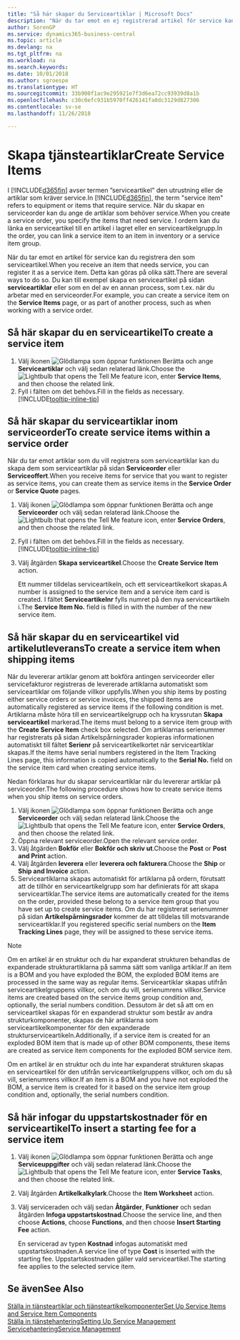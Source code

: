 ```yaml
---
title: "Så här skapar du Serviceartiklar | Microsoft Docs"
description: "När du tar emot en ej registrerad artikel för service kan du registrera den som serviceartikel."
author: SorenGP
ms.service: dynamics365-business-central
ms.topic: article
ms.devlang: na
ms.tgt_pltfrm: na
ms.workload: na
ms.search.keywords: 
ms.date: 10/01/2018
ms.author: sgroespe
ms.translationtype: HT
ms.sourcegitcommit: 33b900f1ac9e295921e7f3d6ea72cc93939d8a1b
ms.openlocfilehash: c30c0efc931b5970ff426141fa0dc3129d827306
ms.contentlocale: sv-se
ms.lasthandoff: 11/26/2018

---
```

# <a name="create-service-items"></a><span data-ttu-id="b02f4-103">Skapa tjänsteartiklar</span><span class="sxs-lookup"><span data-stu-id="b02f4-103">Create Service Items</span></span>
<span data-ttu-id="b02f4-104">I [!INCLUDE[d365fin](includes/d365fin_md.md)] avser termen ”serviceartikel” den utrustning eller de artiklar som kräver service.</span><span class="sxs-lookup"><span data-stu-id="b02f4-104">In [!INCLUDE[d365fin](includes/d365fin_md.md)], the term "service item" refers to equipment or items that require service.</span></span> <span data-ttu-id="b02f4-105">När du skapar en serviceorder kan du ange de artiklar som behöver service.</span><span class="sxs-lookup"><span data-stu-id="b02f4-105">When you create a service order, you specify the items that need service.</span></span> <span data-ttu-id="b02f4-106">I ordern kan du länka en serviceartikel till en artikel i lagret eller en serviceartikelgrupp.</span><span class="sxs-lookup"><span data-stu-id="b02f4-106">In the order, you can link a service item to an item in inventory or a service item group.</span></span>    

<span data-ttu-id="b02f4-107">När du tar emot en artikel för service kan du registrera den som serviceartikel.</span><span class="sxs-lookup"><span data-stu-id="b02f4-107">When you receive an item that needs service, you can register it as a service item.</span></span> <span data-ttu-id="b02f4-108">Detta kan göras på olika sätt.</span><span class="sxs-lookup"><span data-stu-id="b02f4-108">There are several ways to do so.</span></span> <span data-ttu-id="b02f4-109">Du kan till exempel skapa en serviceartikel på sidan **serviceartiklar** eller som en del av en annan process, som t.ex. när du arbetar med en serviceorder.</span><span class="sxs-lookup"><span data-stu-id="b02f4-109">For example, you can create a service item on the **Service Items** page, or as part of another process, such as when working with a service order.</span></span>   

## <a name="to-create-a-service-item"></a><span data-ttu-id="b02f4-110">Så här skapar du en serviceartikel</span><span class="sxs-lookup"><span data-stu-id="b02f4-110">To create a service item</span></span>  
1. <span data-ttu-id="b02f4-111">Välj ikonen ![Glödlampa som öppnar funktionen Berätta](media/ui-search/search_small.png "Berätta vad du vill göra") och ange **Serviceartiklar** och välj sedan relaterad länk.</span><span class="sxs-lookup"><span data-stu-id="b02f4-111">Choose the ![Lightbulb that opens the Tell Me feature](media/ui-search/search_small.png "Tell me what you want to do") icon, enter **Service Items**, and then choose the related link.</span></span>
2. <span data-ttu-id="b02f4-112">Fyll i fälten om det behövs.</span><span class="sxs-lookup"><span data-stu-id="b02f4-112">Fill in the fields as necessary.</span></span> [!INCLUDE[tooltip-inline-tip](includes/tooltip-inline-tip_md.md)]  

## <a name="to-create-service-items-within-a-service-order"></a><span data-ttu-id="b02f4-113">Så här skapar du serviceartiklar inom serviceorder</span><span class="sxs-lookup"><span data-stu-id="b02f4-113">To create service items within a service order</span></span>  
<span data-ttu-id="b02f4-114">När du tar emot artiklar som du vill registrera som serviceartiklar kan du skapa dem som serviceartiklar på sidan **Serviceorder** eller **Serviceoffert**.</span><span class="sxs-lookup"><span data-stu-id="b02f4-114">When you receive items for service that you want to register as service items, you can create them as service items in the **Service Order** or **Service Quote** pages.</span></span>  

1. <span data-ttu-id="b02f4-115">Välj ikonen ![Glödlampa som öppnar funktionen Berätta](media/ui-search/search_small.png "Berätta vad du vill göra") och ange **Serviceorder** och välj sedan relaterad länk.</span><span class="sxs-lookup"><span data-stu-id="b02f4-115">Choose the ![Lightbulb that opens the Tell Me feature](media/ui-search/search_small.png "Tell me what you want to do") icon, enter **Service Orders**, and then choose the related link.</span></span>  
2. <span data-ttu-id="b02f4-116">Fyll i fälten om det behövs.</span><span class="sxs-lookup"><span data-stu-id="b02f4-116">Fill in the fields as necessary.</span></span> [!INCLUDE[tooltip-inline-tip](includes/tooltip-inline-tip_md.md)]  
3. <span data-ttu-id="b02f4-117">Välj åtgärden **Skapa serviceartikel**.</span><span class="sxs-lookup"><span data-stu-id="b02f4-117">Choose the **Create Service Item** action.</span></span>  

    <span data-ttu-id="b02f4-118">Ett nummer tilldelas serviceartikeln, och ett serviceartikelkort skapas.</span><span class="sxs-lookup"><span data-stu-id="b02f4-118">A number is assigned to the service item and a service item card is created.</span></span> <span data-ttu-id="b02f4-119">I fältet **Serviceartikelnr** fylls numret på den nya serviceartikeln i.</span><span class="sxs-lookup"><span data-stu-id="b02f4-119">The **Service Item No.** field is filled in with the number of the new service item.</span></span>

## <a name="to-create-a-service-item-when-shipping-items"></a><span data-ttu-id="b02f4-120">Så här skapar du en serviceartikel vid artikelutleverans</span><span class="sxs-lookup"><span data-stu-id="b02f4-120">To create a service item when shipping items</span></span>  
<span data-ttu-id="b02f4-121">När du levererar artiklar genom att bokföra antingen serviceorder eller servicefakturor registreras de levererade artiklarna automatiskt som serviceartiklar om följande villkor uppfylls.</span><span class="sxs-lookup"><span data-stu-id="b02f4-121">When you ship items by posting either service orders or service invoices, the shipped items are automatically registered as service items if the following condition is met.</span></span> <span data-ttu-id="b02f4-122">Artiklarna måste höra till en serviceartikelgrupp och ha kryssrutan **Skapa serviceartikel** markerad.</span><span class="sxs-lookup"><span data-stu-id="b02f4-122">The items must belong to a service item group with the **Create Service Item** check box selected.</span></span> <span data-ttu-id="b02f4-123">Om artiklarnas serienummer har registrerats på sidan Artikelspårningsrader kopieras informationen automatiskt till fältet **Serienr** på serviceartikelkortet när serviceartiklar skapas.</span><span class="sxs-lookup"><span data-stu-id="b02f4-123">If the items have serial numbers registered in the Item Tracking Lines page, this information is copied automatically to the **Serial No.** field on the service item card when creating service items.</span></span>  

<span data-ttu-id="b02f4-124">Nedan förklaras hur du skapar serviceartiklar när du levererar artiklar på serviceorder.</span><span class="sxs-lookup"><span data-stu-id="b02f4-124">The following procedure shows how to create service items when you ship items on service orders.</span></span>  

1. <span data-ttu-id="b02f4-125">Välj ikonen ![Glödlampa som öppnar funktionen Berätta](media/ui-search/search_small.png "Berätta vad du vill göra") och ange **Serviceorder** och välj sedan relaterad länk.</span><span class="sxs-lookup"><span data-stu-id="b02f4-125">Choose the ![Lightbulb that opens the Tell Me feature](media/ui-search/search_small.png "Tell me what you want to do") icon, enter **Service Orders**, and then choose the related link.</span></span>  
2. <span data-ttu-id="b02f4-126">Öppna relevant serviceorder.</span><span class="sxs-lookup"><span data-stu-id="b02f4-126">Open the relevant service order.</span></span>  
3. <span data-ttu-id="b02f4-127">Välj åtgärden **Bokför** eller **Bokför och skriv ut**.</span><span class="sxs-lookup"><span data-stu-id="b02f4-127">Choose the **Post** or **Post and Print** action.</span></span>  
4. <span data-ttu-id="b02f4-128">Välj åtgärden **leverera** eller **leverera och fakturera**.</span><span class="sxs-lookup"><span data-stu-id="b02f4-128">Choose the **Ship** or **Ship and Invoice** action.</span></span>  
5. <span data-ttu-id="b02f4-129">Serviceartiklarna skapas automatiskt för artiklarna på ordern, förutsatt att de tillhör en serviceartikelgrupp som har definierats för att skapa serviceartiklar.</span><span class="sxs-lookup"><span data-stu-id="b02f4-129">The service items are automatically created for the items on the order, provided these belong to a service item group that you have set up to create service items.</span></span> <span data-ttu-id="b02f4-130">Om du har registrerat serienummer på sidan **Artikelspårningsrader** kommer de att tilldelas till motsvarande serviceartiklar.</span><span class="sxs-lookup"><span data-stu-id="b02f4-130">If you registered specific serial numbers on the **Item Tracking Lines** page, they will be assigned to these service items.</span></span>  

> [!NOTE]  
>  <span data-ttu-id="b02f4-131">Om en artikel är en struktur och du har expanderat strukturen behandlas de expanderade strukturartiklarna på samma sätt som vanliga artiklar.</span><span class="sxs-lookup"><span data-stu-id="b02f4-131">If an item is a BOM and you have exploded the BOM, the exploded BOM items are processed in the same way as regular items.</span></span> <span data-ttu-id="b02f4-132">Serviceartiklar skapas utifrån serviceartikelgruppens villkor, och om du vill, serienumrens villkor.</span><span class="sxs-lookup"><span data-stu-id="b02f4-132">Service items are created based on the service items group condition and, optionally, the serial numbers condition.</span></span> <span data-ttu-id="b02f4-133">Dessutom är det så att om en serviceartikel skapas för en expanderad struktur som består av andra strukturkomponenter, skapas de här artiklarna som serviceartikelkomponenter för den expanderade strukturserviceartikeln.</span><span class="sxs-lookup"><span data-stu-id="b02f4-133">Additionally, if a service item is created for an exploded BOM item that is made up of other BOM components, these items are created as service item components for the exploded BOM service item.</span></span>  
>   
>  <span data-ttu-id="b02f4-134">Om en artikel är en struktur och du inte har expanderat strukturen skapas en serviceartikel för den utifrån serviceartikelgruppens villkor, och om du så vill, serienumrens villkor.</span><span class="sxs-lookup"><span data-stu-id="b02f4-134">If an item is a BOM and you have not exploded the BOM, a service item is created for it based on the service item group condition and, optionally, the serial numbers condition.</span></span>  

## <a name="to-insert-a-starting-fee-for-a-service-item"></a><span data-ttu-id="b02f4-135">Så här infogar du uppstartskostnader för en serviceartikel</span><span class="sxs-lookup"><span data-stu-id="b02f4-135">To insert a starting fee for a service item</span></span>
1. <span data-ttu-id="b02f4-136">Välj ikonen ![Glödlampa som öppnar funktionen Berätta](media/ui-search/search_small.png "Berätta vad du vill göra") och ange **Serviceuppgifter** och välj sedan relaterad länk.</span><span class="sxs-lookup"><span data-stu-id="b02f4-136">Choose the ![Lightbulb that opens the Tell Me feature](media/ui-search/search_small.png "Tell me what you want to do") icon, enter **Service Tasks**, and then choose the related link.</span></span>
2. <span data-ttu-id="b02f4-137">Välj åtgärden **Artikelkalkylark**.</span><span class="sxs-lookup"><span data-stu-id="b02f4-137">Choose the **Item Worksheet** action.</span></span>
3. <span data-ttu-id="b02f4-138">Välj serviceraden och välj sedan **Åtgärder**, **Funktioner** och sedan åtgärden **Infoga uppstartskostnad**.</span><span class="sxs-lookup"><span data-stu-id="b02f4-138">Choose the service line, and then choose **Actions**, choose **Functions**, and then choose **Insert Starting Fee** action.</span></span>  

    <span data-ttu-id="b02f4-139">En servicerad av typen **Kostnad** infogas automatiskt med uppstartskostnaden.</span><span class="sxs-lookup"><span data-stu-id="b02f4-139">A service line of type **Cost** is inserted with the starting fee.</span></span> <span data-ttu-id="b02f4-140">Uppstartskostnaden gäller vald serviceartikel.</span><span class="sxs-lookup"><span data-stu-id="b02f4-140">The starting fee applies to the selected service item.</span></span>

## <a name="see-also"></a><span data-ttu-id="b02f4-141">Se även</span><span class="sxs-lookup"><span data-stu-id="b02f4-141">See Also</span></span>  
[<span data-ttu-id="b02f4-142">Ställa in tjänsteartiklar och tjänsteartikelkomponenter</span><span class="sxs-lookup"><span data-stu-id="b02f4-142">Set Up Service Items and Service Item Components</span></span>](service-how-setup-service-items.md)  
[<span data-ttu-id="b02f4-143">Ställa in tjänstehantering</span><span class="sxs-lookup"><span data-stu-id="b02f4-143">Setting Up Service Management</span></span>](service-setup-service.md)  
[<span data-ttu-id="b02f4-144">Servicehantering</span><span class="sxs-lookup"><span data-stu-id="b02f4-144">Service Management</span></span>](service-service.md)  

